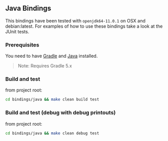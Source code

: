 ## Java Bindings

This bindings have been tested with `openjdk64-11.0.1` on OSX and debian:latest.
For examples of how to use these bindings take a look at the JUnit tests.

### Prerequisites 

You need to have [Gradle](https://www.gradle.org/installation) and [Java](https://www.oracle.com/technetwork/java/javase/downloads/index.html) installed.

> Note: Requires Gradle 5.x

### Build and test

from project root:

```bash
cd bindings/java && make clean build test
```

### Build and test (debug with debug printouts)

from project root: 

```bash
cd bindings/java && make clean debug test
```
